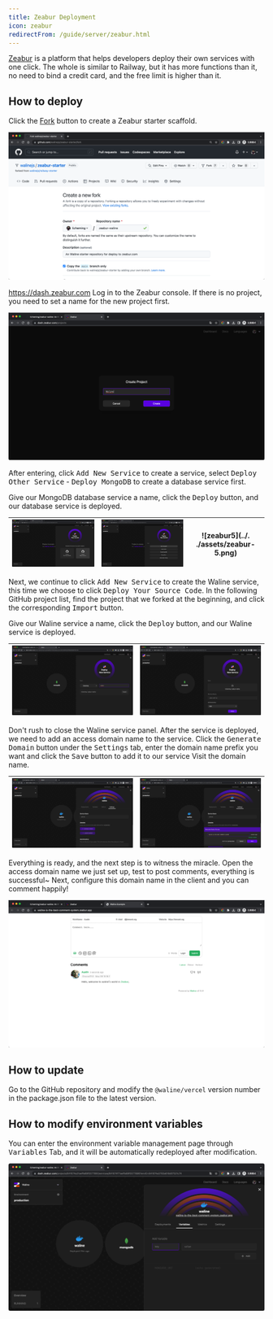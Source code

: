 ```yaml
---
title: Zeabur Deployment
icon: zeabur
redirectFrom: /guide/server/zeabur.html
---
```


[Zeabur](https://zeabur.com) is a platform that helps developers deploy their own services with one click. The whole is similar to Railway, but it has more functions than it, no need to bind a credit card, and the free limit is higher than it.

<!-- more -->

## How to deploy

Click the [Fork](https://github.com/walinejs/zeabur-starter/fork) button to create a Zeabur starter scaffold.

![zeabur1](../../../assets/zeabur-1.png)

https://dash.zeabur.com Log in to the Zeabur console. If there is no project, you need to set a name for the new project first.

![zeabur2](../../../assets/zeabur-2.png)

After entering, click <kbd>Add New Service</kbd> to create a service, select <kbd>Deploy Other Service</kbd> - <kbd>Deploy MongoDB</kbd> to create a database service first.

Give our MongoDB database service a name, click the <kbd>Deploy</kbd> button, and our database service is deployed.

| ![zeabur2](../../../assets/zeabur-3.png) | ![zeabur4](../../../assets/zeabur-4.png) | ![zeabur5](../. ./assets/zeabur-5.png) |
| ---------------------------------------- | ---------------------------------------- | -------------------------------------- |

Next, we continue to click <kbd>Add New Service</kbd> to create the Waline service, this time we choose to click <kbd>Deploy Your Source Code</kbd>. In the following GitHub project list, find the project that we forked at the beginning, and click the corresponding <kbd>Import</kbd> button.

Give our Waline service a name, click the <kbd>Deploy</kbd> button, and our Waline service is deployed.

| ![zeabur6](../../../assets/zeabur-6.png) | ![zeabur7](../../../assets/zeabur-7.png) |
| ---------------------------------------- | ---------------------------------------- |

Don't rush to close the Waline service panel. After the service is deployed, we need to add an access domain name to the service. Click the <kbd>Generate Domain</kbd> button under the <kbd>Settings</kbd> tab, enter the domain name prefix you want and click the <kbd>Save</kbd> button to add it to our service Visit the domain name.

| ![zeabur8](../../../assets/zeabur-8.png) | ![zeabur9](../../../assets/zeabur-9.png) |
| ---------------------------------------- | ---------------------------------------- |

Everything is ready, and the next step is to witness the miracle. Open the access domain name we just set up, test to post comments, everything is successful~ Next, configure this domain name in the client and you can comment happily!

![zeabur2](../../../assets/zeabur-10.png)

## How to update

Go to the GitHub repository and modify the `@waline/vercel` version number in the package.json file to the latest version.

## How to modify environment variables

You can enter the environment variable management page through <kbd>Variables</kbd> Tab, and it will be automatically redeployed after modification.

![zeabur11](../../../assets/zeabur-11.png)